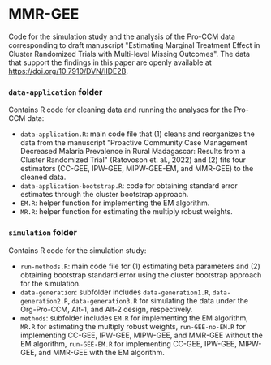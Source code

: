 # MMR-GEE
Code for the simulation study and the analysis of the Pro-CCM data corresponding to draft manuscript "Estimating Marginal Treatment Effect in Cluster Randomized Trials with Multi-level Missing Outcomes".
The data that support the findings in this paper are openly available at https://doi.org/10.7910/DVN/IIDE2B.

### `data-application` folder
Contains R code for cleaning data and running the analyses for the Pro-CCM data:
- `data-application.R`: main code file that (1) cleans and reorganizes the data from the manuscript "Proactive Community Case Management Decreased Malaria Prevalence in Rural Madagascar: Results from a Cluster Randomized Trial" (Ratovoson et. al., 2022) and (2) fits four estimators (CC-GEE, IPW-GEE, MIPW-GEE-EM, and MMR-GEE) to the cleaned data.
- `data-application-bootstrap.R`: code for obtaining standard error estimates through the cluster bootstrap approach.
- `EM.R`: helper function for implementing the EM algorithm. 
- `MR.R`: helper function for estimating the multiply robust weights.
  
### `simulation` folder
Contains R code for the simulation study:
- `run-methods.R`: main code file for (1) estimating beta parameters and (2) obtaining bootstrap standard error using the cluster bootstrap approach for the simulation.
- `data-generation`: subfolder includes `data-generation1.R`, `data-generation2.R`, `data-generation3.R` for simulating the data under the Org-Pro-CCM, Alt-1, and Alt-2 design, respectively.
- `methods`: subfolder includes `EM.R` for implementing the EM algorithm, `MR.R` for estimating the multiply robust weights, `run-GEE-no-EM.R` for implementing CC-GEE, IPW-GEE, MIPW-GEE, and MMR-GEE without the EM algorithm, `run-GEE-EM.R` for implementing CC-GEE, IPW-GEE, MIPW-GEE, and MMR-GEE with the EM algorithm.

